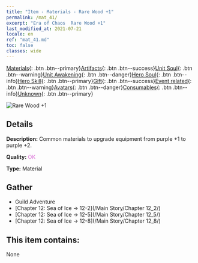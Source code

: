 ```yaml
---
title: "Item - Materials - Rare Wood +1"
permalink: /mat_41/
excerpt: "Era of Chaos  Rare Wood +1"
last_modified_at: 2021-07-21
locale: en
ref: "mat_41.md"
toc: false
classes: wide
---
```

 [Materials](/Items/){: .btn .btn--primary}[Artifacts](/Items/Artifacts/){: .btn .btn--success}[Unit Soul](/Items/UnitSoul/){: .btn .btn--warning}[Unit Awakening](/Items/UnitAwakening/){: .btn .btn--danger}[Hero Soul](/Items/HeroSoul/){: .btn .btn--info}[Hero Skill](/Items/HeroSkill/){: .btn .btn--primary}[Gift](/Items/Gift/){: .btn .btn--success}[Event related](/Items/Events/){: .btn .btn--warning}[Avatars](/Items/Avatars/){: .btn .btn--danger}[Consumables](/Items/Consumables/){: .btn .btn--info}[Unknown](/Items/Unknown/){: .btn .btn--primary}

 ![Rare Wood +1](/images/t/i_cailiao_mucai2.png)

## Details
 **Description:** Common materials to upgrade equipment from purple +1 to purple +2.

 **Quality:** <span style="color: #DA70D6">OK</span>

 **Type:** Material

## Gather

*    Guild Adventure 
*    [Chapter 12: Sea of Ice -> 12-2](/Main Story/Chapter 12_2/) 
*    [Chapter 12: Sea of Ice -> 12-5](/Main Story/Chapter 12_5/) 
*    [Chapter 12: Sea of Ice -> 12-8](/Main Story/Chapter 12_8/) 

## This item contains:

  None

